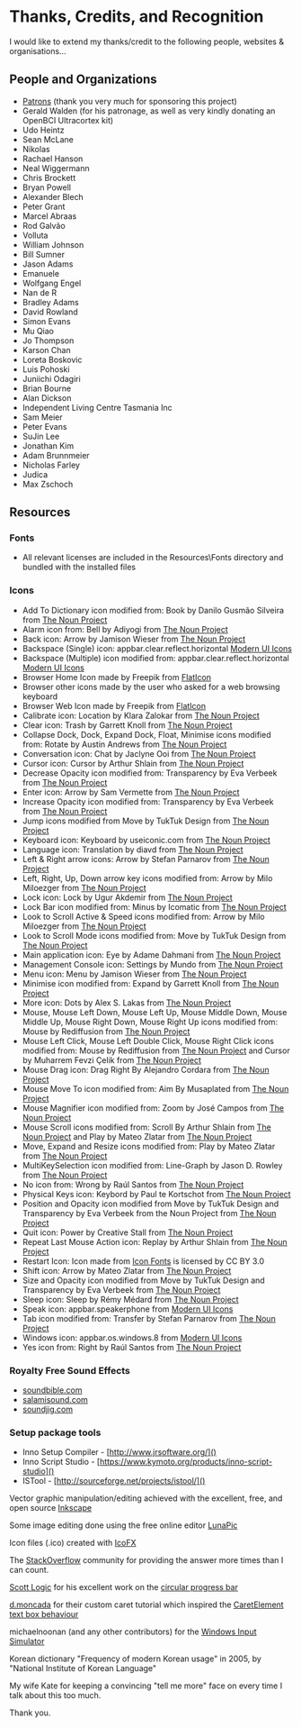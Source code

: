 # Thanks, Credits, and Recognition

I would like to extend my thanks/credit to the following people, websites & organisations...

## People and Organizations

* [Patrons](https://www.patreon.com/OptiKey) (thank you very much for sponsoring this project)
* Gerald Walden (for his patronage, as well as very kindly donating an OpenBCI Ultracortex kit)
* Udo Heintz
* Sean McLane
* Nikolas
* Rachael Hanson
* Neal Wiggermann
* Chris Brockett
* Bryan Powell
* Alexander Blech
* Peter Grant
* Marcel Abraas
* Rod Galvão
* Volluta
* William Johnson
* Bill Sumner
* Jason Adams
* Emanuele
* Wolfgang Engel
* Nan de R
* Bradley Adams
* David Rowland
* Simon Evans
* Mu Qiao
* Jo Thompson
* Karson Chan
* Loreta Boskovic
* Luis Pohoski
* Juniichi Odagiri
* Brian Bourne
* Alan Dickson
* Independent Living Centre Tasmania Inc
* Sam Meier
* Peter Evans
* SuJin Lee
* Jonathan Kim
* Adam Brunnmeier
* Nicholas Farley
* Judica
* Max Zschoch

## Resources

### Fonts

* All relevant licenses are included in the Resources\Fonts directory and bundled with the installed files

### Icons

* Add To Dictionary icon modified from: Book by Danilo Gusmão Silveira from [The Noun Project][]
* Alarm icon from: Bell by Adiyogi from [The Noun Project][]
* Back icon: Arrow by Jamison Wieser from [The Noun Project][]
* Backspace (Single) icon: appbar.clear.reflect.horizontal [Modern UI Icons][]
* Backspace (Multiple) icon modified from: appbar.clear.reflect.horizontal [Modern UI Icons][]
* Browser Home Icon made by Freepik from [FlatIcon][]
* Browser other icons made by the user who asked for a web browsing keyboard
* Browser Web Icon made by Freepik from [FlatIcon][]
* Calibrate icon: Location by Klara Zalokar from [The Noun Project][]
* Clear icon: Trash by Garrett Knoll from [The Noun Project][]
* Collapse Dock, Dock, Expand Dock, Float, Minimise icons modified from: Rotate by Austin Andrews from [The Noun Project][]
* Conversation icon: Chat by Jaclyne Ooi from [The Noun Project][]
* Cursor icon: Cursor by Arthur Shlain from [The Noun Project][]
* Decrease Opacity icon modified from: Transparency by Eva Verbeek from [The Noun Project][]
* Enter icon: Arrow by Sam Vermette from [The Noun Project][]
* Increase Opacity icon modified from: Transparency by Eva Verbeek from [The Noun Project][]
* Jump icons modified from Move by TukTuk Design from [The Noun Project][]
* Keyboard icon: Keyboard by useiconic.com from [The Noun Project][]
* Language icon: Translation by diavd from [The Noun Project][]
* Left & Right arrow icons: Arrow by Stefan Parnarov from [The Noun Project][]
* Left, Right, Up, Down arrow key icons modified from: Arrow by Milo Miloezger from [The Noun Project][]
* Lock icon: Lock by Ugur Akdemir from [The Noun Project][]
* Lock Bar icon modified from: Minus by Icomatic from [The Noun Project][]
* Look to Scroll Active & Speed icons modified from: Arrow by Milo Miloezger from [The Noun Project][]
* Look to Scroll Mode icons modified from: Move by TukTuk Design from [The Noun Project][]
* Main application icon: Eye by Adame Dahmani from [The Noun Project][]
* Management Console icon: Settings by Mundo from [The Noun Project][]
* Menu icon: Menu by Jamison Wieser from [The Noun Project][]
* Minimise icon modified from: Expand by Garrett Knoll from [The Noun Project][]
* More icon: Dots by Alex S. Lakas from [The Noun Project][]
* Mouse, Mouse Left Down, Mouse Left Up, Mouse Middle Down, Mouse Middle Up, Mouse Right Down, Mouse Right Up icons modified from: Mouse by Rediffusion from [The Noun Project][]
* Mouse Left Click, Mouse Left Double Click, Mouse Right Click icons modified from: Mouse by Rediffusion from [The Noun Project][] and Cursor by Muharrem Fevzi Çelik from [The Noun Project][]
* Mouse Drag icon: Drag Right By Alejandro Cordara from [The Noun Project][] 
* Mouse Move To icon modified from: Aim By Musaplated from [The Noun Project][]
* Mouse Magnifier icon modified from: Zoom by José Campos from [The Noun Project][]
* Mouse Scroll icons modified from: Scroll By Arthur Shlain from [The Noun Project][] and Play by Mateo Zlatar from [The Noun Project][]
* Move, Expand and Resize icons modified from: Play by Mateo Zlatar from [The Noun Project][]
* MultiKeySelection icon modified from: Line-Graph by Jason D. Rowley from [The Noun Project][]
* No icon from: Wrong by Raúl Santos from [The Noun Project][]
* Physical Keys icon: Keybord by Paul te Kortschot from [The Noun Project][]
* Position and Opacity icon modified from Move by TukTuk Design and Transparency by Eva Verbeek from the Noun Project from [The Noun Project][] 
* Quit icon: Power by Creative Stall from [The Noun Project][]
* Repeat Last Mouse Action icon: Replay by Arthur Shlain from [The Noun Project][]
* Restart Icon: Icon made from [Icon Fonts](http://www.onlinewebfonts.com/icon) is licensed by CC BY 3.0  
* Shift icon: Arrow by Mateo Zlatar from [The Noun Project][]
* Size and Opacity icon modified from Move by TukTuk Design and Transparency by Eva Verbeek from [The Noun Project][]
* Sleep icon: Sleep by Rémy Médard from [The Noun Project][]
* Speak icon: appbar.speakerphone from [Modern UI Icons][]
* Tab icon modified from: Transfer by Stefan Parnarov from [The Noun Project][]
* Windows icon: appbar.os.windows.8 from [Modern UI Icons][]
* Yes icon from: Right by Raúl Santos from [The Noun Project][]

### Royalty Free Sound Effects

* [soundbible.com]()
* [salamisound.com]()
* [soundjig.com]()

### Setup package tools

* Inno Setup Compiler - [http://www.jrsoftware.org/]()
* Inno Script Studio - [https://www.kymoto.org/products/inno-script-studio]()
* ISTool - [http://sourceforge.net/projects/istool/]()

Vector graphic manipulation/editing achieved with the excellent, free, and open source [Inkscape](https://inkscape.org/)

Some image editing done using the free online editor [LunaPic](http://www165.lunapic.com/editor/)

Icon files (.ico) created with [IcoFX](http://icofx.ro/)

The [StackOverflow](https://stackoverflow.com) community for providing the answer more times than I can count.

[Scott Logic](http://www.scottlogic.com/) for his excellent work on the [circular progress bar](http://www.scottlogic.com/blog/2011/02/07/a-circular-progressbar-style-using-an-attached-viewmodel.html)

[d.moncada](https://www.codeproject.com/Members/Daniel-Moncada) for their custom caret tutorial which inspired the [CaretElement text box behaviour](http://www.codeproject.com/Articles/633935/Customizing-the-Caret-of-a-WPF-TextBox)

michaelnoonan (and any other contributors) for the [Windows Input Simulator](http://inputsimulator.codeplex.com/)

Korean dictionary "Frequency of modern Korean usage" in 2005, by "National Institute of Korean Language"

My wife Kate for keeping a convincing "tell me more" face on every time I talk about this too much.

Thank you.

[The Noun Project]:  https://thenounproject.com/ "The Noun Project - Icons for Everything"
[Modern UI Icons]: http://modernuiicons.com "Modern UI Icons - Handcrafted pixel perfect icons for the modern UI style"
[FlatIcon]: https://www.flaticon.com/ "Flaticon - The Largest Search Engine of Free Icons in the World"
